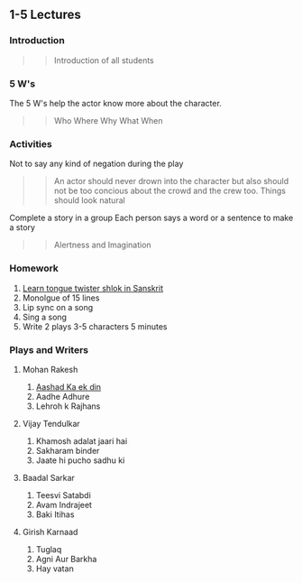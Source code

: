 ## 1-5 Lectures

### Introduction
>>Introduction of all students

### 5 W's
The 5 W's help the actor know more about the character.
>>Who
>>Where
>>Why
>>What
>>When

### Activities
Not to say any kind of negation during the play
>>An actor should never drown into the character but also should not be too concious about the crowd and the crew too.
>>Things should look natural

Complete a story in a group
Each person says a word or a sentence to make a story
>>Alertness and Imagination

### Homework
1. [Learn tongue twister shlok in Sanskrit](img/shlok.jpeg)    
2. Monolgue of 15 lines
3. Lip sync on a song
4. Sing a song
5. Write 2 plays
    3-5 characters 5 minutes

### Plays and Writers
1. Mohan Rakesh
    1. [Aashad Ka ek din]()
    2. Aadhe Adhure
    3. Lehroh k Rajhans

2. Vijay Tendulkar
    1. Khamosh adalat jaari hai
    2. Sakharam binder
    3. Jaate hi pucho sadhu ki

3. Baadal Sarkar
    1. Teesvi Satabdi
    2. Avam Indrajeet
    3. Baki Itihas

4. Girish Karnaad
    1. Tuglaq
    2. Agni Aur Barkha
    3. Hay vatan
